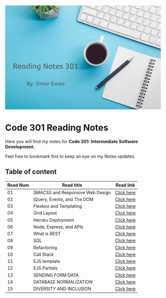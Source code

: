 ![](301-reading.png)

# Code 301 Reading Notes

Here you will find my notes for **Code 301: Intermediate Software Development.**

 Feel free to bookmark this to keep an eye on my Notes updates.



## Table of content

Read Num | Read title | Read link
------------ | ------------- | --------------
01 |  SMACSS and Responsive Web Design | [Click here](read01.md)
02 |  jQuery, Events, and The DOM | [Click here]()
03 |  Flexbox and Templating | [Click here]()
04 |  Grid Layout | [Click here]()
05 |  Heroku Deployment | [Click here]()
06 |  Node, Express, and APIs | [Click here]()
07 |  What is REST | [Click here]()
08 |  SQL | [Click here]()
09 |  Refactoring | [Click here]()
10 | Call Stack | [Click here]()
11 | EJS template | [Click here]()
12 | EJS Partials | [Click here]()
13 | SENDING FORM DATA | [Click here]()
14 | DATABASE NORMALIZATION | [Click here]()
15 | DIVERSITY AND INCLUSION | [Click here]()